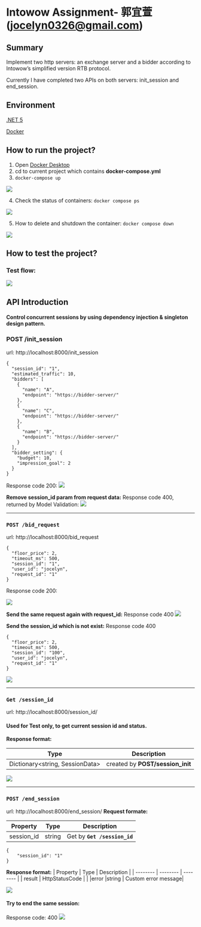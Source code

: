 # Intowow Assignment- 郭宜萱(jocelyn0326@gmail.com)


## Summary
Implement two http servers: an exchange server and a bidder according to Intowow’s simplified version RTB protocol.

Currently I have completed two APIs on both servers: init_session and end_session.

## Environment
[.NET 5](https://docs.microsoft.com/zh-tw/dotnet/core/whats-new/dotnet-5)

[Docker](https://www.docker.com/)

## How to run the project?
1. Open [Docker Desktop](https://www.docker.com/products/docker-desktop/)
2. cd to current project  which contains **docker-compose.yml**
3. `docker-compose up`

![](https://i.imgur.com/SPzJHht.png)

4. Check the status of containers: `docker compose ps`

 ![](https://i.imgur.com/cVEnqlh.png)

5. How to delete and shutdown the container: `docker compose down`

![](https://i.imgur.com/XaecxUy.png)


## How to test the project?

### Test flow:
![](https://i.imgur.com/pPKw8Jz.gif)




## API Introduction

#### Control concurrent sessions by using dependency injection & singleton design pattern.


### POST /init_session
url: http://localhost:8000/init_session


```
{
  "session_id": "1",
  "estimated_traffic": 10,
  "bidders": [
    {
      "name": "A",
      "endpoint": "https://bidder-server/"
    },
    {
      "name": "C",
      "endpoint": "https://bidder-server/"
    },
    {
      "name": "B",
      "endpoint": "https://bidder-server/"
    }
  ],
  "bidder_setting": {
    "budget": 10,
    "impression_goal": 2
  }
}

```



Response code 200:
![](https://i.imgur.com/3P1cxdb.png)


**Remove session_id param from request data:**
Response code 400, returned by Model Validation:
![](https://i.imgur.com/ewbTMtt.png)



---
### `POST /bid_request`
url: http://localhost:8000/bid_request

```
{
  "floor_price": 2,
  "timeout_ms": 500,
  "session_id": "1",
  "user_id": "jocelyn",
  "request_id": "1"
}

```
Response code 200:

![](https://i.imgur.com/nvB8TJj.png)
 
          
          
**Send the same request again with request_id:**
Response code 400
![](https://i.imgur.com/2ZOIeH5.png)

**Send the session_id which is not exist:**
Response code 400
```
{
  "floor_price": 2,
  "timeout_ms": 500,
  "session_id": "100",
  "user_id": "jocelyn",
  "request_id": "1"
}
```
![](https://i.imgur.com/QXNa0uR.png)

---


### `Get /session_id`
url: http://localhost:8000/session_id/
#### Used for Test only, to get current session id and status.
**Response format:**

 | Type | Description |
 | -------- | -------- |
| Dictionary<string, SessionData>    | created by **POST/session_init**     |

![](https://i.imgur.com/FN4eksd.png)




---


### `POST /end_session`
url: http://localhost:8000/end_session/
**Request formate:**

| Property | Type | Description |
| -------- | -------- | -------- |
| session_id     | string     | Get by **`Get /session_id`**    |


```
{
    "session_id": "1"
}
```

**Response format:**
| Property | Type | Description |
| -------- | -------- | -------- |
| result     | HttpStatusCode     |      |
|error |string | Custom error message|

![](https://i.imgur.com/H6aDo0T.png)

#### Try to end the same session:
Response code: 400
![](https://i.imgur.com/cjCjn7E.png)

